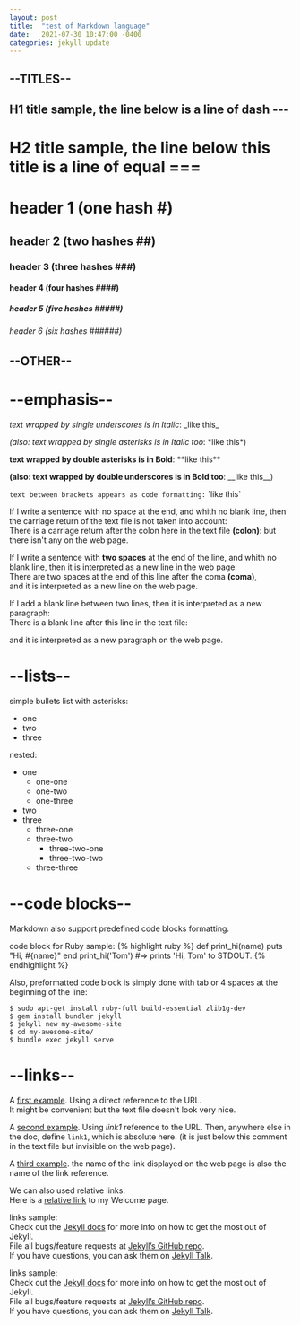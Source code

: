 ```yaml
---
layout: post
title:  "test of Markdown language"
date:   2021-07-30 10:47:00 -0400
categories: jekyll update
---
```





--TITLES--
---------------

H1 title sample, the line below is a line of dash ---
---------------

H2 title sample, the line below this title is a line of equal ===
===============

# header 1 (one hash \#)
## header 2 (two hashes \#\#)
### header 3 (three hashes \#\#\#)
#### header 4 (four hashes \#\#\#\#)
##### header 5 (five hashes \#\#\#\#\#)
###### header 6 (six hashes \#\#\#\#\#\#)




--OTHER--
---------------


--emphasis--
===============

_text wrapped by single underscores is in Italic_: \_like this\_

*(also: text wrapped by single asterisks is in Italic too*: \*like this\*)

**text wrapped by double asterisks is in Bold**: \*\*like this\*\*

__(also: text wrapped by double underscores is in Bold too__: \_\_like this\_\_)

`text between brackets appears as code formatting:` \`like this\`

If I write a sentence with no space at the end, and whith no blank line, then the carriage return of the text file is not taken into account:  
There is a carriage return after the colon here in the text file **(colon)**:
but there isn't any on the web page.

If I write a sentence with **two spaces** at the end of the line, and whith no blank line, then it is interpreted as a new line in the web page:  
There are two spaces at the end of this line after the coma **(coma)**,  
and it is interpreted as a new line on the web page.

If I add a blank line between two lines, then it is interpreted as a new paragraph:  
There is a blank line after this line in the text file:  

and it is interpreted as a new paragraph on the web page.


--lists--
===============

simple bullets list with asterisks:
* one 
* two 
* three

nested:
* one 
  * one-one
  * one-two
  * one-three
* two 
* three
  * three-one
  * three-two
    * three-two-one
    * three-two-two
  * three-three




--code blocks--
===============

Markdown also support predefined code blocks formatting.

code block for Ruby sample:
{% highlight ruby %}
def print_hi(name)
  puts "Hi, #{name}"
end
print_hi('Tom')
#=> prints 'Hi, Tom' to STDOUT.
{% endhighlight %}

Also, preformatted code block is simply done with tab or 4 spaces at the beginning of the line:

    $ sudo apt-get install ruby-full build-essential zlib1g-dev
    $ gem install bundler jekyll
    $ jekyll new my-awesome-site
    $ cd my-awesome-site/
    $ bundle exec jekyll serve





--links--
===============

A [first example](http://localhost:4000/jekyll/update/2021/07/29/welcome-to-jekyll.html "My welcome page").
Using a direct reference to the URL.  
It might be convenient but the text file doesn't look very nice.

A [second example][link1]. Using _link1_ reference to the URL. Then, anywhere else in the doc, define `link1`, which is absolute here.
(it is just below this comment in the text file but invisible on the web page).

  [link1]: http://localhost:4000/jekyll/update/2021/07/29/welcome-to-jekyll.html "My welcome page"

A [third example][]. the name of the link displayed on the web page is also the name of the link reference.

  [third example]: http://localhost:4000/ "root page"


We can also used relative links:  
Here is a [relative link][] to my Welcome page.  

  [relative link]: /jekyll/update/2021/07/29/welcome-to-jekyll.html "relative link to my Welcome page"



links sample:  
Check out the [Jekyll docs][jekyll-docs] for more info on how to get the most out of Jekyll.  
File all bugs/feature requests at [Jekyll’s GitHub repo][jekyll-gh].  
If you have questions, you can ask them on [Jekyll Talk][jekyll-talk].  

[jekyll-docs]: https://jekyllrb.com/docs/home
[jekyll-gh]:   https://github.com/jekyll/jekyll
[jekyll-talk]: https://talk.jekyllrb.com/


links sample:  
Check out the [Jekyll docs][] for more info on how to get the most out of Jekyll.  
File all bugs/feature requests at [Jekyll’s GitHub repo][].  
If you have questions, you can ask them on [Jekyll Talk][].  

[Jekyll docs]: https://jekyllrb.com/docs/home
[Jekyll’s GitHub repo]:   https://github.com/jekyll/jekyll
[Jekyll Talk]: https://talk.jekyllrb.com/

